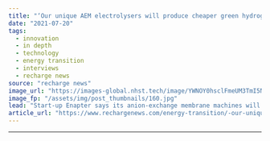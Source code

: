 ```yaml
---
title: "‘Our unique AEM electrolysers will produce cheaper green hydrogen than any rival tech’"
date: "2021-07-20"
tags: 
  - innovation
  - in depth
  - technology
  - energy transition
  - interviews
  - recharge news
source: "recharge news"
image_url: "https://images-global.nhst.tech/image/YWNOY0hsclFmeUM3TmI5NUs4U2h5YzMxMlkvYVhOd29NR1ZDNTZ1SmlLOD0=/nhst/binary/800a4874ad7d6ef9c55d8afe0c372655"
image_fp: "/assets/img/post_thumbnails/160.jpg"
lead: "Start-up Enapter says its anion-exchange membrane machines will have lower capex and opex than alkaline and PEM competitors, while being more energy efficient"
article_url: "https://www.rechargenews.com/energy-transition/-our-unique-aem-electrolysers-will-produce-cheaper-green-hydrogen-than-any-rival-tech-/2-1-1042573"
---
```


---
